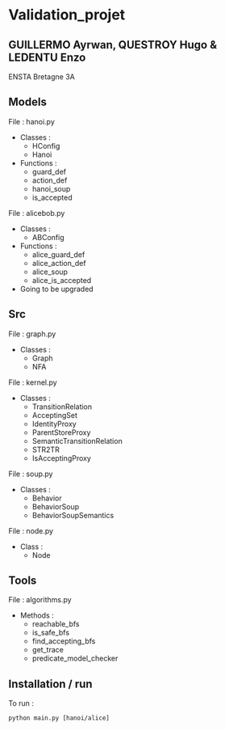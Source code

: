 # Validation_projet

GUILLERMO Ayrwan, QUESTROY Hugo & LEDENTU Enzo
------
ENSTA Bretagne 3A

## Models
File  : hanoi.py  
* Classes : 
  * HConfig
  * Hanoi
* Functions : 
  * guard_def
  * action_def
  * hanoi_soup
  * is_accepted

File  : alicebob.py 
* Classes : 
  * ABConfig
* Functions : 
  * alice_guard_def
  * alice_action_def
  * alice_soup
  * alice_is_accepted
* Going to be upgraded

## Src
File  : graph.py  
* Classes : 
  * Graph
  * NFA

File  : kernel.py  
* Classes : 
  * TransitionRelation
  * AcceptingSet
  * IdentityProxy
  * ParentStoreProxy
  * SemanticTransitionRelation
  * STR2TR
  * IsAcceptingProxy

File : soup.py
* Classes :
  * Behavior
  * BehaviorSoup
  * BehaviorSoupSemantics

File  : node.py  
* Class : 
  * Node

## Tools
File  : algorithms.py  
* Methods : 
  * reachable_bfs
  * is_safe_bfs
  * find_accepting_bfs
  * get_trace
  * predicate_model_checker


## Installation / run

To run :
```shell
python main.py [hanoi/alice]
```
